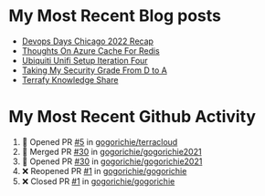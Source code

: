 # My Most Recent Blog posts
<!-- BLOG-POST-LIST:START -->
- [Devops Days Chicago 2022 Recap](https://www.gogorichie.com/blog/devopsdayschicago2022recap/)
- [Thoughts On Azure Cache For Redis](https://www.gogorichie.com/blog/microsoft/thoughts-on-azure-cache-4-redis/)
- [Ubiquiti Unifi Setup Iteration Four](https://www.gogorichie.com/blog/ubiquiti-unifi-setup-iteration-four/)
- [Taking My Security Grade From D to A](https://www.gogorichie.com/blog/security-grade/)
- [Terrafy Knowledge Share](https://www.gogorichie.com/blog/microsoft/terrafyknowledge/)
<!-- BLOG-POST-LIST:END -->


# My Most Recent Github Activity
<!--START_SECTION:activity-->
1. 💪 Opened PR [#5](https://github.com/gogorichie/terracloud/pull/5) in [gogorichie/terracloud](https://github.com/gogorichie/terracloud)
2. 🎉 Merged PR [#30](https://github.com/gogorichie/gogorichie2021/pull/30) in [gogorichie/gogorichie2021](https://github.com/gogorichie/gogorichie2021)
3. 💪 Opened PR [#30](https://github.com/gogorichie/gogorichie2021/pull/30) in [gogorichie/gogorichie2021](https://github.com/gogorichie/gogorichie2021)
4. ❌ Reopened PR [#1](https://github.com/gogorichie/gogorichie/pull/1) in [gogorichie/gogorichie](https://github.com/gogorichie/gogorichie)
5. ❌ Closed PR [#1](https://github.com/gogorichie/gogorichie/pull/1) in [gogorichie/gogorichie](https://github.com/gogorichie/gogorichie)
<!--END_SECTION:activity-->

